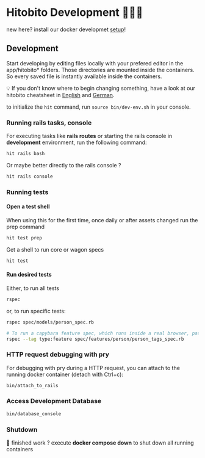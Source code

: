 # Hitobito Development 👩🏽‍💻

new here? install our docker developmet [setup](doc/setup.md)!

## Development

Start developing by editing files locally with your prefered editor in the app/hitobito* folders. Those directories are mounted inside the containers. So every saved file is instantly available inside the containers.

:bulb: If you don't know where to begin changing something, have a look at our hitobito cheatsheet in [English](./doc/hitobito-cheatsheet-en.pdf) and [German](./doc/hitobito-cheatsheet.pdf).

to initialize the `hit` command, run `source bin/dev-env.sh` in your console.

### Running rails tasks, console

For executing tasks like **rails routes** or starting the rails console in **development** environment, run the following command:

```bash
hit rails bash
```

Or maybe better directly to the rails console ?
```bash
hit rails console
```

### Running tests

#### Open a test shell

When using this for the first time, once daily or after assets changed run the prep command
```bash
hit test prep
```

Get a shell to run core or wagon specs

```bash
hit test
```

#### Run desired tests

Either, to run all tests

```bash
rspec
```

or, to run specific tests:

```bash
rspec spec/models/person_spec.rb

# To run a capybara feature spec, which runs inside a real browser, pass the following flag:
rspec --tag type:feature spec/features/person/person_tags_spec.rb
```

### HTTP request debugging with pry

For debugging with pry during a HTTP request, you can attach to the running docker container (detach with Ctrl+c):

```bash
bin/attach_to_rails
```

### Access Development Database
```bash
bin/database_console
```
### Shutdown

🍺 finished work ? execute **docker compose down** to shut down all running containers
